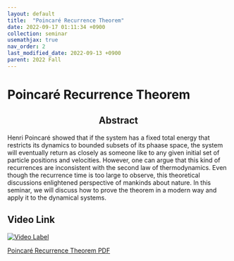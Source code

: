```yaml
---
layout: default
title:  "Poincaré Recurrence Theorem"
date: 2022-09-17 01:11:34 +0900
collection: seminar
usemathjax: true
nav_order: 2
last_modified_date: 2022-09-13 +0900
parent: 2022 Fall
---
```

# Poincaré Recurrence Theorem

## <center> Abstract </center>

Henri Poincaré showed that if the system has a fixed total energy
that restricts its dynamics to bounded subsets of its phaase space,
the system will eventually return as closely as someone like to any
given initial set of particle positions and velocities. However, one
can argue that this kind of recurrences are inconsistent with the second
law of thermodynamics. Even though the recurrence time is too
large to observe, this theoretical discussions enlightened perspective
of mankinds about nature. In this seminar, we will discuss how to
prove the theorem in a modern way and apply it to the dynamical
systems.

## Video Link

[![Video Label](https://img.youtube.com/vi/jAQ5uYeO2GI/hqdefault.jpg)](https://www.youtube.com/watch?v=jAQ5uYeO2GI&list=PL5EBXKsSx99kspIotz9slQHyIYxaBY_Q3&index=2)

<!-- ## PDF Download -->

<a target='_blank' href='download/recurrence.pdf'>Poincaré Recurrence Theorem PDF</a>